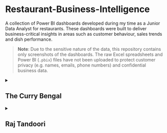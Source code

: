 # Restaurant-Business-Intelligence

A collection of Power BI dashboards developed during my time as a Junior Data Analyst for restaurants. These dashboards were built to deliver business-critical insights in areas such as customer behaviour, sales trends and dish performance.

> **Note**: Due to the sensitive nature of the data, this repository contains only screenshots of the dashboards. The raw Excel spreadsheets and Power BI (`.pbix`) files have not been uploaded to protect customer privacy (e.g. names, emails, phone numbers) and confidential business data.

<details>
  <summary><h2>The Curry Bengal</h2></summary>
  
  ## Customer Insights

  This dashboard provides an end-to-end analysis of customer engagement at The Curry Bengal, based on data from 16/06/2023 to 14/09/2024. It explores trends in customer acquisition, segmentation, consent types, order behaviour, and total spending.

  <img src = "TCB_Customer_Insights.png">

  ### Visuals and Metrics

  - **New vs Returning Customers (Donut Chart)**: Highlights retention performance; a larger returning customer base suggests effective loyalty or satisfaction.
  - **Consent Type Breakdown (Bar Chart)**: Key for assessing the reach of marketing efforts and compliance with consent-based communication.
  - **Customers Grouped by Total Spending (Pie Chart)**: Segments customers into four spending brackets (High, Medium, Low, Reservations) to support targeted promotions.
  - **Number of Orders per Person vs Total Spent (Scatter Plot)**: Aids in identifying high-value customers and frequent visitors for potential loyalty programme prioritisation.
  - **Total Orders Per Day (Line Chart)**: Provides an operational view of restaurant activity and growth trends, helping to optimise staffing and kitchen workflow. Additionally, provides a forecast with a 95% confidence level in order trends.
  - **Top KPI Cards**:
      - Total Customers: 1,989
      - Total Orders: 4,472
      - Cumulative Revenue: £142,695.12
      - Average Order Value: £31.91
      - Average Time of Order: 17:55
   
  ### Insights and Conclusions
  
  - Strong base of returning customers (37%) suggests repeat satisfaction.
  - Majority of customers (over 85%) have opted in to marketing, providing scope for effective campaigning stratagies.
  - Peak activity seen in August–September, possibly influenced by promotions or seasonal trends such as school holidays.
  - Most revenue came from low and medium spenders suggests a potential to personalise offers for those groups.

  ## Restaurant Sales and Dishes

  This dashboard analyses sales performance down to individual dishes and categories, highlighting which items drive revenue and where discounts are most impactful. It supports data-driven menu curation and promotional strategies.

  <img src = "TCB_Restaurant_Sales_and_Dishes.png">

  ### Visuals and Metrics

  - **Category Dropdown Menu**: Enable stakeholders to explore performance by category.
  - **Best Selling Items (Bar Chart)**: Ranks dishes clearly by quantity sold - _Papadoms_ lead with 1,003 sales.
  - **Percentage of Total Sales by Category (Donut Chart)**: Reveals the most commercially important categories (e.g. _Vegetable Side Dishes_, _Rice and Sundries_, _Korma Dishes_).
  - **Total Sales Before vs After Discounts by Category (Clustered Column Chart)**: Helps identify which categories are discount-reliant and may be driving lower margins.
  - **Percentage of Total Sales by Item (Pie Chart)**: Offers a complete view of how individual items contribute to revenue - _Chicken Tikka Masala_ dominates at 8.68%.
  - **Highlight Cards**:
    - Total Sales Before Discounts: £18,149.05
    - Total Sales After Discounts: £17,592.72
    - Total Discount Value: £556.33
    - Average Discount per Item: £3.92

  ### Insights and Conclusions
  - _Papadoms_ are high-volume, low-discount items which elucidates that their price can be safely increased or they can be bundled with other orders.
  - Categories like _Vegetable Sides_ and _Rice_ account for large sales volumes confirming their central role in meal structures.
  - Discounts are used relatively moderately, so there is potential to test promotions in underperforming categories.
  - Dish-level insights guide stock management, price revisions, and promotional planning.
 
</details>

<details>
  <summary><h2>Raj Tandoori</h2></summary>
  
  ## Customer Insights

  This dashboard 

  <img src = "RT_Customer_Insights.png">

  ### Visuals and Metrics

  - 
   
  ### Insights and Conclusions

  - 

  ## Restaurant Sales and Dishes

  This dashboard 

  <img src = "RT_Restaurant_Sales_and_Dishes.png">

  ### Visuals and Metrics

  - 

  ### Insights and Conclusions
  
  - 
 
</details>
